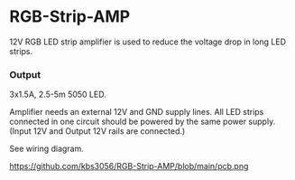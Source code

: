 # RGB-Strip-AMP

12V RGB LED strip amplifier is used to reduce the voltage drop in long LED strips.

### Output
3x1.5A, 2.5-5m 5050 LED.

Amplifier needs an external 12V and GND supply lines.
All LED strips connected in one circuit should be powered by the same power supply. (Input 12V and Output 12V rails are connected.)

See wiring diagram.

https://github.com/kbs3056/RGB-Strip-AMP/blob/main/pcb.png
